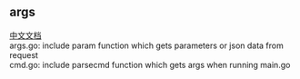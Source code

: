 ## args
[中文文档](https://github.com/ExcitingFrog/go-pangu/blob/master/args/READMECN.md)<br>
args.go: include param function which gets parameters or json data from request<br>
cmd.go: include parsecmd function which gets args when running main.go
